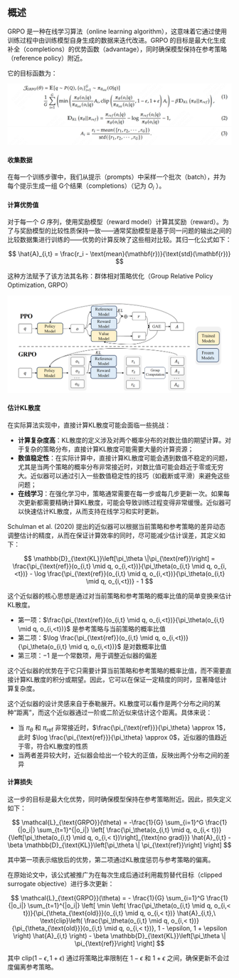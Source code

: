 ## 概述
GRPO 是一种在线学习算法（online learning algorithm），这意味着它通过使用训练过程中由训练模型自身生成的数据来迭代改进。GRPO 的目标是最大化生成补全（completions）的优势函数（advantage），同时确保模型保持在参考策略（reference policy）附近。

它的目标函数为：

![alt text](./images/image.png)
![alt text](./images/image-1.png)

#### 收集数据
在每一个训练步骤中，我们从提示（prompts）中采样一个批次（batch），并为每个提示生成一组 G个结果（completions）（记为 $O_i$ ）。

#### 计算优势值
对于每一个 $G$ 序列，使用奖励模型（reward model）计算其奖励（reward）。为了与奖励模型的比较性质保持一致——通常奖励模型是基于同一问题的输出之间的比较数据集进行训练的——优势的计算反映了这些相对比较。其归一化公式如下：

$$
\hat{A}_{i,t} = \frac{r_i - \text{mean}(\mathbf{r})}{\text{std}(\mathbf{r})}
$$

这种方法赋予了该方法其名称：群体相对策略优化（Group Relative Policy Optimization, GRPO）

![alt text](./images/GRPO.png)

#### 估计KL散度
在实际算法实现中，直接计算KL散度可能会面临一些挑战：

- **计算复杂度高**：KL散度的定义涉及对两个概率分布的对数比值的期望计算。对于复杂的策略分布，直接计算KL散度可能需要大量的计算资源；
- **数值稳定性**：在实际计算中，直接计算KL散度可能会遇到数值不稳定的问题，尤其是当两个策略的概率分布非常接近时，对数比值可能会趋近于零或无穷大。近似器可以通过引入一些数值稳定性的技巧（如截断或平滑）来避免这些问题；
- **在线学习**：在强化学习中，策略通常需要在每一步或每几步更新一次。如果每次更新都需要精确计算KL散度，可能会导致训练过程变得非常缓慢。近似器可以快速估计KL散度，从而支持在线学习和实时更新。

Schulman et al. (2020) 提出的近似器可以根据当前策略和参考策略的差异动态调整估计的精度，从而在保证计算效率的同时，尽可能减少估计误差，其定义如下：

$$
\mathbb{D}_{\text{KL}}\left[\pi_\theta \|\pi_{\text{ref}}\right] = \frac{\pi_{\text{ref}}(o_{i,t} \mid q, o_{i,<t})}{\pi_\theta(o_{i,t} \mid q, o_{i,<t})} - \log \frac{\pi_{\text{ref}}(o_{i,t} \mid q, o_{i,<t})}{\pi_\theta(o_{i,t} \mid q, o_{i,<t})} - 1
$$

这个近似器的核心思想是通过对当前策略和参考策略的概率比值的简单变换来估计KL散度。

- 第一项：$\frac{\pi_{\text{ref}}(o_{i,t} \mid q, o_{i,<t})}{\pi_\theta(o_{i,t} \mid q, o_{i,<t})}$ 是参考策略与当前策略的概率比值
- 第二项：$\log \frac{\pi_{\text{ref}}(o_{i,t} \mid q, o_{i,<t})}{\pi_\theta(o_{i,t} \mid q, o_{i,<t})}$ 是对数概率比值
- 第三项：$-1$ 是一个常数项，用于调整近似器的偏差

这个近似器的优势在于它只需要计算当前策略和参考策略的概率比值，而不需要直接计算KL散度的积分或期望。因此，它可以在保证一定精度的同时，显著降低计算复杂度。


这个近似器的设计灵感来自于泰勒展开。KL散度可以看作是两个分布之间的某种“距离”，而这个近似器通过一阶或二阶近似来估计这个距离。具体来说：

- 当 $\pi_\theta$ 和 $\pi_{\text{ref}}$ 非常接近时，$\frac{\pi_{\text{ref}}}{\pi_\theta} \approx 1$，此时 $\log \frac{\pi_{\text{ref}}}{\pi_\theta} \approx 0$，近似器的值趋近于零，符合KL散度的性质
- 当两者差异较大时，近似器会给出一个较大的正值，反映出两个分布之间的差异



#### 计算损失

这一步的目标是最大化优势，同时确保模型保持在参考策略附近。因此，损失定义如下：

$$
\mathcal{L}_{\text{GRPO}}(\theta) = -\frac{1}{G} \sum_{i=1}^G \frac{1}{|o_i|} \sum_{t=1}^{|o_i|} \left[ \frac{\pi_\theta(o_{i,t} \mid q, o_{i,< t})}{\left[\pi_\theta(o_{i,t} \mid q, o_{i,< t})\right]_{\text{no grad}}} \hat{A}_{i,t} - \beta \mathbb{D}_{\text{KL}}\left[\pi_\theta \| \pi_{\text{ref}}\right] \right]
$$

其中第一项表示缩放后的优势，第二项通过KL散度惩罚与参考策略的偏离。

在原始论文中，该公式被推广为在每次生成后通过利用裁剪替代目标（clipped surrogate objective）进行多次更新：

$$
\mathcal{L}_{\text{GRPO}}(\theta) = - \frac{1}{G} \sum_{i=1}^G \frac{1}{|o_i|} \sum_{t=1}^{|o_i|} \left[ \min \left( \frac{\pi_\theta(o_{i,t} \mid q, o_{i,< t})}{\pi_{\theta_{\text{old}}}(o_{i,t} \mid q, o_{i,< t})} \hat{A}_{i,t},\ \text{clip}\left( \frac{\pi_\theta(o_{i,t} \mid q, o_{i,< t})}{\pi_{\theta_{\text{old}}}(o_{i,t} \mid q, o_{i,< t})}, 1 - \epsilon, 1 + \epsilon \right) \hat{A}_{i,t} \right) - \beta \mathbb{D}_{\text{KL}}\left[\pi_\theta \| \pi_{\text{ref}}\right] \right]
$$

其中 $\text{clip}( 1 - \epsilon, 1 + \epsilon)$ 通过将策略比率限制在 $1 - \epsilon$ 和 $1 + \epsilon$ 之间，确保更新不会过度偏离参考策略。



